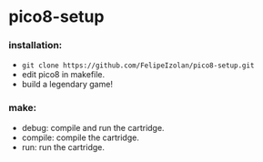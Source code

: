 # pico8-setup

### installation:

- ```git clone https://github.com/FelipeIzolan/pico8-setup.git```
- edit pico8 in makefile.
- build a legendary game!

### make:

- debug: compile and run the cartridge.
- compile: compile the cartridge.
- run: run the cartridge.
